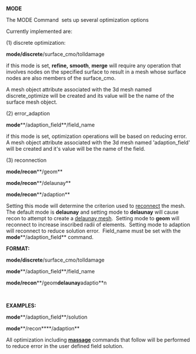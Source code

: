  **MODE**

  The MODE Command  sets up several optimization options

  Currently implemented are:

  (1) discrete optimization:

  **mode/discrete**/surface\_cmo/tolldamage
 
   if this mode is set, **refine,** **smooth**, **merge** will
   require any operation that involves nodes on the specified surface
   to result in a mesh whose surface nodes are also members of the
   surface\_cmo.

   A mesh object attribute associated with the 3d mesh named
   discrete\_optimize will be created and its value will be the name
   of the surface mesh object.
 
  
(2) error\_adaption

  **mode****/adaption\_field**/field\_name
 
   if this mode is set, optimization operations will be based on
   reducing error.  A mesh object attribute associated with the 3d
   mesh named 'adaption\_field' will be created and it's value will
   be the name of the field.
 
  
(3) reconnection

  **mode/recon****/geom**

  **mode/recon****/delaunay**

  **mode/recon****/adaption**
 
   Setting this mode will determine the criterion used to
   [reconnect](RECON.md) the mesh.  The default mode is
   **delaunay** and setting mode to **delaunay** will cause recon to
   attempt to create a [delaunay mesh](CONNECT1.md).  Setting mode
   to **geom** will reconnect to increase inscribed radii of
   elements.  Setting mode to adaption will reconnect to reduce
   solution error.  Field\_name must be set with the
   **mode****/adaption\_field** command.

 **FORMAT:**

  **mode/discrete**/surface\_cmo/tolldamage

  **mode****/adaption\_field**/field\_name

  **mode/recon****/geom****delaunay****adaptio**n

   

 **EXAMPLES:**

  **mode****/adaption\_field**/solution

  **mode****/recon****/adaption**
  
  All optimization including **[massage](MASSAGE.md)** commands that
  follow will be performed to reduce error in the user defined field
  solution.

 
